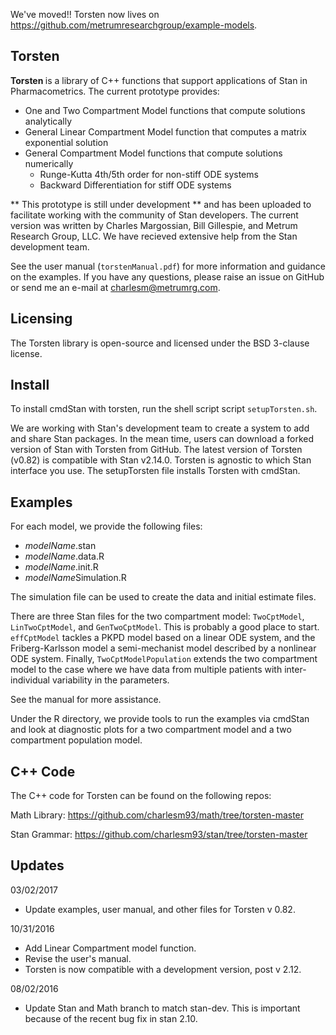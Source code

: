 We've moved!! Torsten now lives on https://github.com/metrumresearchgroup/example-models.


Torsten
-------
<b> Torsten </b> is a library of C++ functions that support applications of Stan in Pharmacometrics. The current prototype provides:
* One and Two Compartment Model functions that compute solutions analytically
* General Linear Compartment Model function that computes a matrix exponential solution
* General Compartment Model functions that compute solutions numerically
  * Runge-Kutta 4th/5th order for non-stiff ODE systems
  * Backward Differentiation for stiff ODE systems
  
** This prototype is still under development ** and has been uploaded to facilitate working with the community of Stan developers. The current version was written by Charles Margossian, Bill Gillespie, and Metrum Research Group, LLC. We have recieved extensive help from the Stan development team.

See the user manual (`torstenManual.pdf`) for more information and guidance on the examples. If you have any questions, please raise an issue on GitHub or send me an e-mail at charlesm@metrumrg.com. 

Licensing
---------
The Torsten library is open-source and licensed under the BSD 3-clause license. 


Install
-------
To install cmdStan with torsten, run the shell script script `setupTorsten.sh`.

We are working with Stan's development team to create a system to add and share Stan packages. In the mean time, users can download a forked version of Stan with Torsten from GitHub. The latest version of Torsten (v0.82) is compatible with Stan v2.14.0. Torsten is agnostic to which Stan interface you use. The setupTorsten file installs Torsten with cmdStan.


Examples
---------
For each model, we provide the following files:
* *modelName*.stan
* *modelName*.data.R
* *modelName*.init.R
* *modelName*Simulation.R 

The simulation file can be used to create the data and initial estimate files. 

There are three Stan files for the  two compartment model: `TwoCptModel`, `LinTwoCptModel`, and `GenTwoCptModel`. This is probably a good place to start. `effCptModel` tackles a PKPD model based on a linear ODE system, and the Friberg-Karlsson model a semi-mechanist model described by a nonlinear ODE system. Finally, `TwoCptModelPopulation` extends the two compartment model to the case where we have data from multiple patients with inter-individual variability in the parameters. 

See the manual for more assistance.

Under the R directory, we provide tools to run the examples via cmdStan and look at diagnostic plots for a two compartment model and a two compartment population model.

C++ Code
--------
The C++ code for Torsten can be found on the following repos:

Math Library: https://github.com/charlesm93/math/tree/torsten-master

Stan Grammar: https://github.com/charlesm93/stan/tree/torsten-master

Updates
-------
03/02/2017
* Update examples, user manual, and other files for Torsten v 0.82.

10/31/2016
* Add Linear Compartment model function.
* Revise the user's manual.
* Torsten is now compatible with a development version, post v 2.12. 

08/02/2016
* Update Stan and Math branch to match stan-dev. This is important because of the recent bug fix in stan 2.10. 


